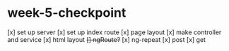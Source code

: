 # week-5-checkpoint
[x] set up server
[x] set up index route
[x] page layout
[x] make controller and service
[x] html layout
~~[] ngRoute?~~
[x] ng-repeat
[x] post
[x] get
